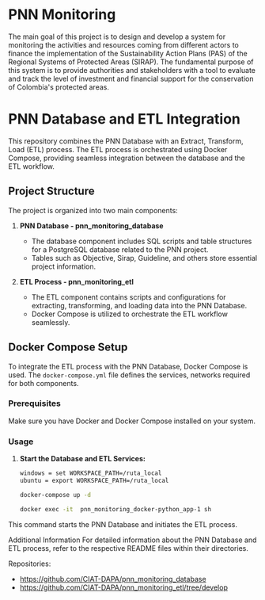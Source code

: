 # PNN Monitoring

The main goal of this project is to design and develop a system for monitoring the activities and resources coming from different actors to finance the implementation of the Sustainability Action Plans (PAS) of the Regional Systems of Protected Areas (SIRAP). The fundamental purpose of this system is to provide authorities and stakeholders with a tool to evaluate and track the level of investment and financial support for the conservation of Colombia's protected areas.

# PNN Database and ETL Integration

This repository combines the PNN Database with an Extract, Transform, Load (ETL) process. The ETL process is orchestrated using Docker Compose, providing seamless integration between the database and the ETL workflow.

## Project Structure

The project is organized into two main components:

1. **PNN Database - pnn_monitoring_database**

   - The database component includes SQL scripts and table structures for a PostgreSQL database related to the PNN project.
   - Tables such as Objective, Sirap, Guideline, and others store essential project information.

2. **ETL Process - pnn_monitoring_etl**
   - The ETL component contains scripts and configurations for extracting, transforming, and loading data into the PNN Database.
   - Docker Compose is utilized to orchestrate the ETL workflow seamlessly.

## Docker Compose Setup

To integrate the ETL process with the PNN Database, Docker Compose is used. The `docker-compose.yml` file defines the services, networks required for both components.

### Prerequisites

Make sure you have Docker and Docker Compose installed on your system.

### Usage

1. **Start the Database and ETL Services:**

   ```bash
   windows = set WORKSPACE_PATH=/ruta_local
   ubuntu = export WORKSPACE_PATH=/ruta_local
   ```

   ```bash
   docker-compose up -d
   ```

   ```bash
   docker exec -it  pnn_monitoring_docker-python_app-1 sh
   ```

This command starts the PNN Database and initiates the ETL process.

Additional Information
For detailed information about the PNN Database and ETL process, refer to the respective README files within their directories.

Repositories:

- https://github.com/CIAT-DAPA/pnn_monitoring_database
- https://github.com/CIAT-DAPA/pnn_monitoring_etl/tree/develop
